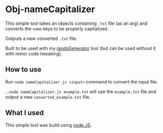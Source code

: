 # Obj-nameCapitalizer

This simple tool takes an objects containing `.txt` file (as an arg) and converts the `name` keys to be properly capitalized.

Outputs a new converted `.txt` file.

Built to be used with my [randsGenerator](https://github.com/sam-pop/randsGenerator) tool (but can be used without it with minor code tweaking).

## How to use

Run `node nameCapitalizer.js <input>` command to convert the input file.

...`node nameCapitalizer.js example.txt` will use the `example.txt` file and output a new `converted_example.txt` file.

## What I used

This simple tool was build using [node.JS](https://nodejs.org/).